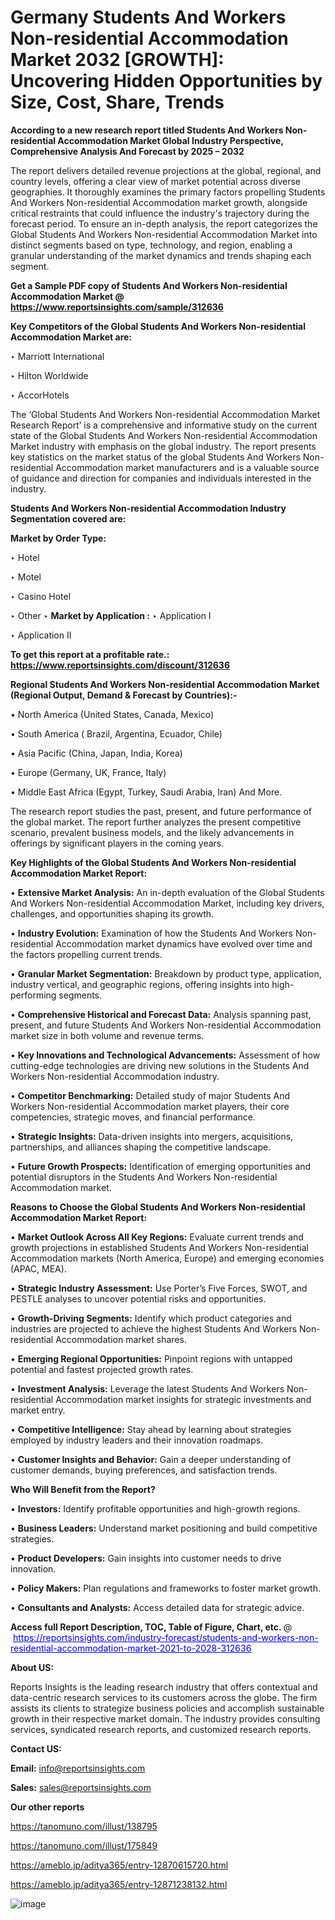 # Germany Students And Workers Non-residential Accommodation Market 2032 [GROWTH]: Uncovering Hidden Opportunities by Size, Cost, Share, Trends

<strong>According to a new research report titled Students And Workers Non-residential Accommodation Market Global Industry Perspective, Comprehensive Analysis And Forecast by 2025 – 2032</strong>

The report delivers detailed revenue projections at the global, regional, and country levels, offering a clear view of market potential across diverse geographies. It thoroughly examines the primary factors propelling Students And Workers Non-residential Accommodation market growth, alongside critical restraints that could influence the industry's trajectory during the forecast period. To ensure an in-depth analysis, the report categorizes the Global Students And Workers Non-residential Accommodation Market into distinct segments based on type, technology, and region, enabling a granular understanding of the market dynamics and trends shaping each segment.

<strong>Get a Sample PDF copy of Students And Workers Non-residential Accommodation Market </strong><strong>@<a href=https://www.reportsinsights.com/sample/312636 style=color:#0000ff;> https://www.reportsinsights.com/sample/312636</a></strong></font>

<strong>Key Competitors of the Global Students And Workers Non-residential Accommodation Market are:</strong>

‣ Marriott International

‣ Hilton Worldwide

‣ AccorHotels

The ‘Global Students And Workers Non-residential Accommodation Market Research Report’ is a comprehensive and informative study on the current state of the Global Students And Workers Non-residential Accommodation Market industry with emphasis on the global industry. The report presents key statistics on the market status of the global Students And Workers Non-residential Accommodation market manufacturers and is a valuable source of guidance and direction for companies and individuals interested in the industry.

<strong>Students And Workers Non-residential Accommodation Industry Segmentation covered are:</strong>

<strong>Market by Order Type: </strong>

‣ Hotel

‣ Motel

‣ Casino Hotel

‣ Other
‣ 
<strong>Market by Application :</strong>
‣ Application I

‣ Application II

<strong>To get this report at a profitable rate.: <a href=https://www.reportsinsights.com/discount/312636 style=color:#0000ff;>https://www.reportsinsights.com/discount/312636</a></strong></font>

<strong>Regional Students And Workers Non-residential Accommodation Market (Regional Output, Demand &amp; Forecast by Countries):-</strong>

• North America (United States, Canada, Mexico)

• South America ( Brazil, Argentina, Ecuador, Chile)

• Asia Pacific (China, Japan, India, Korea)

• Europe (Germany, UK, France, Italy)

• Middle East Africa (Egypt, Turkey, Saudi Arabia, Iran) And More.

The research report studies the past, present, and future performance of the global market. The report further analyzes the present competitive scenario, prevalent business models, and the likely advancements in offerings by significant players in the coming years.

<strong>Key Highlights of the Global Students And Workers Non-residential Accommodation Market Report:</strong>

• <strong>Extensive Market Analysis:</strong> An in-depth evaluation of the Global Students And Workers Non-residential Accommodation Market, including key drivers, challenges, and opportunities shaping its growth.

• <strong>Industry Evolution:</strong> Examination of how the Students And Workers Non-residential Accommodation market dynamics have evolved over time and the factors propelling current trends.

• <strong>Granular Market Segmentation:</strong> Breakdown by product type, application, industry vertical, and geographic regions, offering insights into high-performing segments.

• <strong>Comprehensive Historical and Forecast Data:</strong> Analysis spanning past, present, and future Students And Workers Non-residential Accommodation market size in both volume and revenue terms.

• <strong>Key Innovations and Technological Advancements:</strong> Assessment of how cutting-edge technologies are driving new solutions in the Students And Workers Non-residential Accommodation industry.

• <strong>Competitor Benchmarking:</strong> Detailed study of major Students And Workers Non-residential Accommodation market players, their core competencies, strategic moves, and financial performance.

• <strong>Strategic Insights:</strong> Data-driven insights into mergers, acquisitions, partnerships, and alliances shaping the competitive landscape.

• <strong>Future Growth Prospects:</strong> Identification of emerging opportunities and potential disruptors in the Students And Workers Non-residential Accommodation market.

<strong>Reasons to Choose the Global Students And Workers Non-residential Accommodation Market Report:</strong>

• <strong>Market Outlook Across All Key Regions:</strong> Evaluate current trends and growth projections in established Students And Workers Non-residential Accommodation markets (North America, Europe) and emerging economies (APAC, MEA).

• <strong>Strategic Industry Assessment:</strong> Use Porter’s Five Forces, SWOT, and PESTLE analyses to uncover potential risks and opportunities.

• <strong>Growth-Driving Segments:</strong> Identify which product categories and industries are projected to achieve the highest Students And Workers Non-residential Accommodation market shares.

• <strong>Emerging Regional Opportunities:</strong> Pinpoint regions with untapped potential and fastest projected growth rates.

• <strong>Investment Analysis:</strong> Leverage the latest Students And Workers Non-residential Accommodation market insights for strategic investments and market entry.

• <strong>Competitive Intelligence:</strong> Stay ahead by learning about strategies employed by industry leaders and their innovation roadmaps.

• <strong>Customer Insights and Behavior:</strong> Gain a deeper understanding of customer demands, buying preferences, and satisfaction trends.

<strong>Who Will Benefit from the Report?</strong>

• <strong>Investors:</strong> Identify profitable opportunities and high-growth regions.

• <strong>Business Leaders:</strong> Understand market positioning and build competitive strategies.

• <strong>Product Developers:</strong> Gain insights into customer needs to drive innovation.

• <strong>Policy Makers:</strong> Plan regulations and frameworks to foster market growth.

• <strong>Consultants and Analysts:</strong> Access detailed data for strategic advice.
</ul>
<strong>Access full Report Description, TOC, Table of Figure, Chart, etc. </strong>@  <a href=https://reportsinsights.com/industry-forecast/students-and-workers-non-residential-accommodation-market-2021-to-2028-312636 style=color:#0000ff;>https://reportsinsights.com/industry-forecast/students-and-workers-non-residential-accommodation-market-2021-to-2028-312636</a></font>

<strong><strong>About US</strong>:</strong>

Reports Insights is the leading research industry that offers contextual and data-centric research services to its customers across the globe. The firm assists its clients to strategize business policies and accomplish sustainable growth in their respective market domain. The industry provides consulting services, syndicated research reports, and customized research reports.

<strong>Contact US:</strong>

<p class=""""><b>Email:</b> <a href=mailto:info@reportsinsights.com>info@reportsinsights.com</a></p>
<p class=""""><b>Sales:</b> <a href=mailto:sales@reportsinsights.com>sales@reportsinsights.com</a></p>

<strong>Our other reports</strong>

<a href=https://tanomuno.com/illust/138795>https://tanomuno.com/illust/138795</a>

<a href=https://tanomuno.com/illust/175849>https://tanomuno.com/illust/175849</a>

<a href=https://ameblo.jp/aditya365/entry-12870615720.html>https://ameblo.jp/aditya365/entry-12870615720.html</a>

<a href=https://ameblo.jp/aditya365/entry-12871238132.html>https://ameblo.jp/aditya365/entry-12871238132.html</a>

![image](https://github.com/user-attachments/assets/a824153c-3969-47d9-8c29-c71e5123b0cf)
